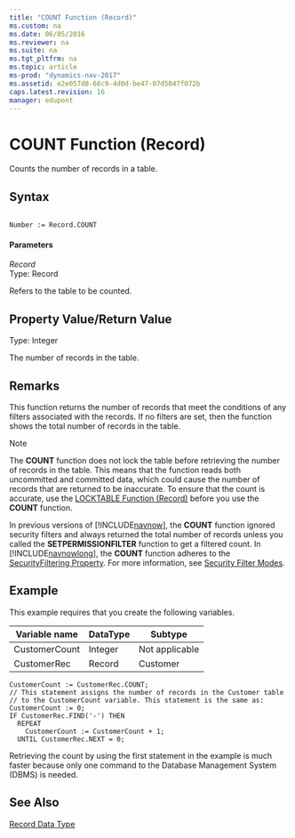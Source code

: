 ```yaml
---
title: "COUNT Function (Record)"
ms.custom: na
ms.date: 06/05/2016
ms.reviewer: na
ms.suite: na
ms.tgt_pltfrm: na
ms.topic: article
ms-prod: "dynamics-nav-2017"
ms.assetid: e2e057d8-66c9-4d0d-be47-07d5047f072b
caps.latest.revision: 16
manager: edupont
---
```

# COUNT Function (Record)
Counts the number of records in a table.  
  
## Syntax  
  
```  
  
Number := Record.COUNT  
```  
  
#### Parameters  
 *Record*  
 Type: Record  
  
 Refers to the table to be counted.  
  
## Property Value/Return Value  
 Type: Integer  
  
 The number of records in the table.  
  
## Remarks  
 This function returns the number of records that meet the conditions of any filters associated with the records. If no filters are set, then the function shows the total number of records in the table.  
  
> [!NOTE]  
>  The **COUNT** function does not lock the table before retrieving the number of records in the table. This means that the function reads both uncommitted and committed data, which could cause the number of records that are returned to be inaccurate. To ensure that the count is accurate, use the [LOCKTABLE Function \(Record\)](LOCKTABLE-Function--Record-.md) before you use the **COUNT** function.  
  
 In previous versions of [!INCLUDE[navnow](includes/navnow_md.md)], the **COUNT** function ignored security filters and always returned the total number of records unless you called the **SETPERMISSIONFILTER** function to get a filtered count. In [!INCLUDE[navnowlong](includes/navnowlong_md.md)], the **COUNT** function adheres to the [SecurityFiltering Property](SecurityFiltering-Property.md). For more information, see [Security Filter Modes](Security-Filter-Modes.md).  
  
## Example  
 This example requires that you create the following variables.  
  
|Variable name|DataType|Subtype|  
|-------------------|--------------|-------------|  
|CustomerCount|Integer|Not applicable|  
|CustomerRec|Record|Customer|  
  
```  
CustomerCount := CustomerRec.COUNT;  
// This statement assigns the number of records in the Customer table  
// to the CustomerCount variable. This statement is the same as:  
CustomerCount := 0;  
IF CustomerRec.FIND('-') THEN  
  REPEAT  
    CustomerCount := CustomerCount + 1;  
  UNTIL CustomerRec.NEXT = 0;  
```  
  
 Retrieving the count by using the first statement in the example is much faster because only one command to the Database Management System \(DBMS\) is needed.  
  
## See Also  
 [Record Data Type](Record-Data-Type.md)